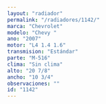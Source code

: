 ```yaml
---
layout: "radiador"
permalink: "/radiadores/1142/"
marca: "Chevrolet"
modelo: "Chevy "
ano: "2007"
motor: "L4 1.4 1.6"
transmision: "Estándar"
parte: "M-516"
clima: "Sin clima"
alto: "20 7/8"
ancho: "10 3/4"
observaciones: ""
id: "1142"
---
```



